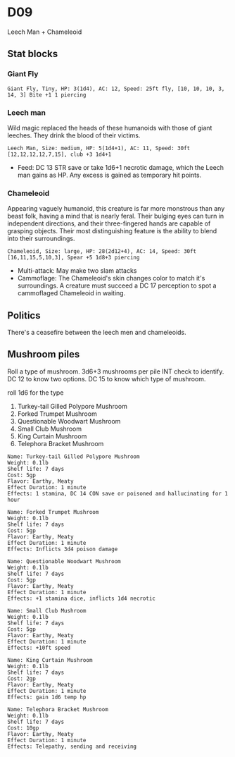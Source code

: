# D09
Leech Man + Chameleoid

## Stat blocks

### Giant Fly
`Giant Fly, Tiny, HP: 3(1d4), AC: 12, Speed: 25ft fly, [10, 10, 10, 3, 14, 3] Bite +1 1 piercing`


### Leech man
Wild magic replaced the heads of these humanoids with those of giant leeches. They drink the blood of their victims.

`Leech Man, Size: medium, HP: 5(1d4+1), AC: 11, Speed: 30ft [12,12,12,12,7,15], club +3 1d4+1`
- Feed: DC 13 STR save or take 1d6+1 necrotic damage, which the Leech man gains as HP. Any excess is gained as temporary hit points.

### Chameleoid
Appearing vaguely humanoid, this creature is far more monstrous than any beast folk, having a mind that is nearly feral. Their bulging eyes can turn in independent directions, and their three-fingered hands are capable of grasping objects. Their most distinguishing feature is the ability to blend into their surroundings.

`Chameleoid, Size: large, HP: 28(2d12+4), AC: 14, Speed: 30ft [16,11,15,5,10,3], Spear +5 1d8+3 piercing`
- Multi-attack: May make two slam attacks
- Cammoflage: The Chameleoid's skin changes color to match it's surroundings. A creature must succeed a DC 17 perception to spot a cammoflaged Chameleoid in waiting.

## Politics
There's a ceasefire between the leech men and chameleoids.

## Mushroom piles
Roll a type of mushroom.
3d6+3 mushrooms per pile
INT check to identify.
DC 12 to know two options.
DC 15 to know which type of mushroom.

roll 1d6 for the type
1. Turkey-tail Gilled Polypore Mushroom
2. Forked Trumpet Mushroom
3. Questionable Woodwart Mushroom
4. Small Club Mushroom
5. King Curtain Mushroom
6. Telephora Bracket Mushroom

```
Name: Turkey-tail Gilled Polypore Mushroom
Weight: 0.1lb
Shelf life: 7 days
Cost: 5gp
Flavor: Earthy, Meaty
Effect Duration: 1 minute
Effects: 1 stamina, DC 14 CON save or poisoned and hallucinating for 1 hour
```
```
Name: Forked Trumpet Mushroom
Weight: 0.1lb
Shelf life: 7 days
Cost: 5gp
Flavor: Earthy, Meaty
Effect Duration: 1 minute
Effects: Inflicts 3d4 poison damage
```

```
Name: Questionable Woodwart Mushroom
Weight: 0.1lb
Shelf life: 7 days
Cost: 5gp
Flavor: Earthy, Meaty
Effect Duration: 1 minute
Effects: +1 stamina dice, inflicts 1d4 necrotic
```
```
Name: Small Club Mushroom
Weight: 0.1lb
Shelf life: 7 days
Cost: 5gp
Flavor: Earthy, Meaty
Effect Duration: 1 minute
Effects: +10ft speed
```

```
Name: King Curtain Mushroom
Weight: 0.1lb
Shelf life: 7 days
Cost: 2gp
Flavor: Earthy, Meaty
Effect Duration: 1 minute
Effects: gain 1d6 temp hp
```

```
Name: Telephora Bracket Mushroom
Weight: 0.1lb
Shelf life: 7 days
Cost: 10gp
Flavor: Earthy, Meaty
Effect Duration: 1 minute
Effects: Telepathy, sending and receiving
```